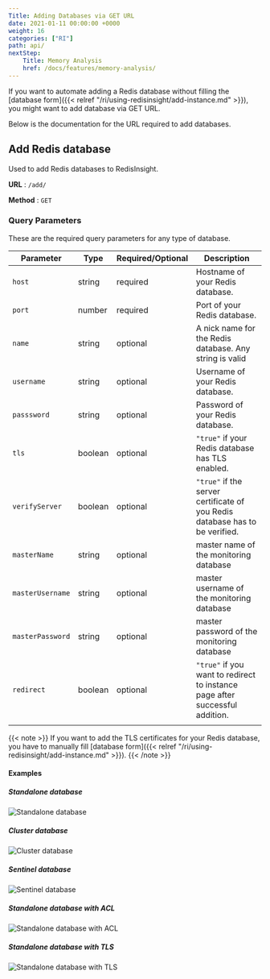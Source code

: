 ```yaml
---
Title: Adding Databases via GET URL
date: 2021-01-11 00:00:00 +0000
weight: 16
categories: ["RI"]
path: api/
nextStep:
    Title: Memory Analysis
    href: /docs/features/memory-analysis/
---
```


If you want to automate adding a Redis database without filling the [database form]({{< relref "/ri/using-redisinsight/add-instance.md" >}}), you might want to add database via GET URL.

Below is the documentation for the URL required to add databases.

## Add Redis database

Used to add Redis databases to RedisInsight.

**URL** : `/add/`

**Method** : `GET`


### Query Parameters

These are the required query parameters for any type of database.

| Parameter        | Type    | Required/Optional | Description                                                                  |
|------------------|---------|-------------------|------------------------------------------------------------------------------|
| `host`           | string  | required          | Hostname of your Redis database.                                             |
| `port`           | number  | required          | Port of your Redis database.                                                 |
| `name`           | string  | optional          | A nick name for the Redis database. Any string is valid                      |
| `username`       | string  | optional          | Username of your Redis database.                                             |
| `passsword`      | string  | optional          | Password of your Redis database.                                             |
| `tls`            | boolean | optional          | `"true"` if your Redis database has TLS enabled.                             |
| `verifyServer`   | boolean | optional          | `"true"` if the server certificate of you Redis database has to be verified. |
| `masterName`     | string  | optional          | master name of the monitoring database                                       |
| `masterUsername` | string  | optional          | master username of the monitoring database                                   |
| `masterPassword` | string  | optional          | master password of the monitoring database                                   |
| `redirect`       | boolean | optional          | `"true"` if you want to redirect to instance page after successful addition. |
|                  |         |                   |                                                                              |

{{< note >}}
If you want to add the TLS certificates for your Redis database, you have to manually fill [database form]({{< relref "/ri/using-redisinsight/add-instance.md" >}}).
{{< /note >}}


#### Examples

##### Standalone database

![Standalone database](/images/ri/api-get-standalone.png)

##### Cluster database

![Cluster database](/images/ri/api-get-cluster.png)

##### Sentinel database

![Sentinel database](/images/ri/api-get-sentinel.png)

##### Standalone database with ACL

![Standalone database with ACL](/images/ri/api-get-standalone-acl.png)

##### Standalone database with TLS

![Standalone database with TLS](/images/ri/api-get-standalone-tls.png)
